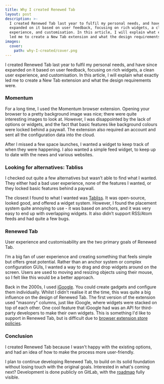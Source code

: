 ```yaml
---
title: Why I created Renewed Tab
layout: post
description: >-
  I created Renewed Tab last year to fulfil my personal needs, and have since
  expanded on it based on user feedback, focusing on rich widgets, a clean user
  experience, and customisation. In this article, I will explain what exactly
  led me to create a New Tab extension and what the design requirements were.
images:
  cover:
    path: why-I-created/cover.png
---
```


I created Renewed Tab last year to fulfil my personal needs, and have since
expanded on it based on user feedback, focusing on rich widgets, a clean user
experience, and customisation. In this article, I will explain what exactly led
me to create a New Tab extension and what the design requirements were.

<!-- more -->

### Momentum

For a long time, I used the Momentum browser extension. Opening your browser to
a pretty background image was nice; there were quite interesting images to look
at. However, I was disappointed by the lack of options or widgets, and the fact
that basic features like background colours were locked behind a paywall. The
extension also required an account and sent all the configuration data into the
cloud.

After I missed a few space launches, I wanted a widget to keep track of when
they were happening. I also wanted a simple feed widget, to keep up to date with
the news and various websites.


### Looking for alternatives: Tabliss

I checked out quite a few alternatives but wasn’t able to find what I wanted.
They either had a bad user experience, none of the features I wanted, or they
locked basic features behind a paywall.

The closest I found to what I wanted was
<a href="https://tabliss.io/" rel="nofollow">Tabliss</a>. It was open-source,
looked good, and offered a widget system.  However, I found the placement system
quite annoying to use - it was based on anchors, and it was very easy to end up
with overlapping widgets. It also didn’t support RSS/Atom feeds and had quite a
few bugs.


### Renewed Tab

User experience and customisability are the two primary goals of Renewed Tab.

I’m a big fan of user experience and creating something that feels simple but
offers great potential. Rather than an anchor system or complex configuration
GUIs, I wanted a way to drag and drop widgets around on the screen. Users are
used to moving and resizing objects using their mouse, so I felt like this would
be a better approach.

Back in the 2000s, I used [iGoogle](https://en.wikipedia.org/wiki/IGoogle). You
could create gadgets and configure them individually. Whilst I didn't realise it
at the time, this was quite a big influence on the design of Renewed Tab. The
first version of the extension used "masonry" columns, just like iGoogle, where
widgets were stacked on top of each other. One cool feature that iGoogle had was
an API for third-party developers to make their own widgets. This is something
I'd like to support in Renewed Tab, but is difficult due to
[browser extension store policies](/en/help/faq/#how-do-i-add-custom-widgets).


### Conclusion

I created Renewed Tab because I wasn't happy with the existing options, and
had an idea of how to make the process more user-friendly.

I plan to continue developing Renewed Tab, to build on its solid foundation
without losing touch with the original goals.
Interested in what's coming next? Development is done publicly on GitLab, with
the [roadmap](https://gitlab.com/renewedtab/renewedtab/-/boards) fully visible.
